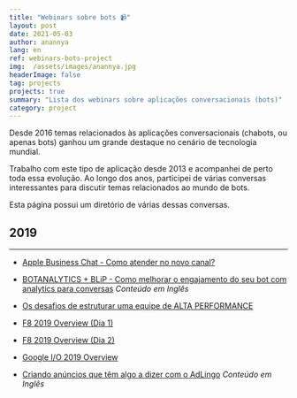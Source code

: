 ```yaml
---
title: "Webinars sobre bots 📹"
layout: post
date: 2021-05-03
author: anannya
lang: en
ref: webinars-bots-project
img:  /assets/images/anannya.jpg
headerImage: false
tag: projects
projects: true
summary: "Lista dos webinars sobre aplicações conversacionais (bots)"
category: project
---
```



Desde 2016 temas relacionados às aplicações conversacionais (chabots, ou apenas bots) ganhou um grande destaque no cenário de tecnologia mundial.  

Trabalho com este tipo de aplicação desde 2013 e acompanhei de perto toda essa evolução. Ao longo dos anos, participei de várias conversas interessantes para discutir temas relacionados ao mundo de bots.

Esta página possui um diretório de várias dessas conversas.

## 2019
-----------------------------

* [Apple Business Chat - Como atender no novo canal?](https://conversa.take.net/apple-business-chat)

* [BOTANALYTICS + BLiP - Como melhorar o engajamento do seu bot com analytics para conversas](https://conversa.take.net/botanalytics-blip)
*Conteúdo em Inglês*

* [Os desafios de estruturar uma equipe de ALTA PERFORMANCE](https://conversa.take.net/webinar-equipe-de-alta-performance)

* [F8 2019 Overview (Dia 1)](https://www.facebook.com/talktotake/videos/867300336940390/)

* [F8 2019 Overview (Dia 2)](https://www.facebook.com/talktotake/videos/1227530307403011/)

* [Google I/O 2019 Overview](https://www.facebook.com/talktotake/videos/846348719056806/)

* [Criando anúncios que têm algo a dizer com o AdLingo](http://blip.ai/webinar-adlingo)
*Conteúdo em Inglês*
